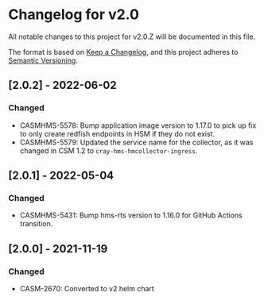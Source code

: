 # Changelog for v2.0

All notable changes to this project for v2.0.Z will be documented in this file.

The format is based on [Keep a Changelog](https://keepachangelog.com/en/1.0.0/),
and this project adheres to [Semantic Versioning](https://semver.org/spec/v2.0.0.html).

## [2.0.2] - 2022-06-02

### Changed

- CASMHMS-5578: Bump application image version to 1.17.0 to pick up fix to only create redfish endpoints in HSM if they do not exist.
- CASMHMS-5579: Updated the service name for the collector, as it was changed in CSM 1.2 to `cray-hms-hmcollector-ingress`.

## [2.0.1] - 2022-05-04

### Changed

- CASMHMS-5431: Bump hms-rts version to 1.16.0 for GitHub Actions transition.

## [2.0.0] - 2021-11-19

### Changed

- CASM-2670: Converted to v2 helm chart
